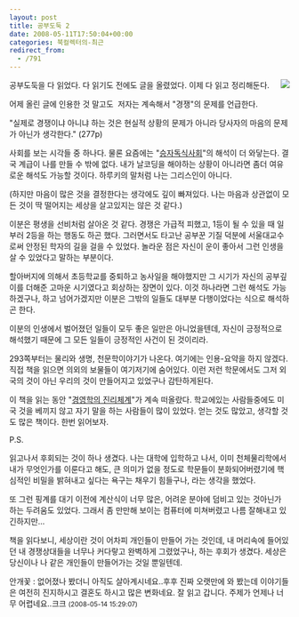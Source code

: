 ```yaml
---
layout: post
title: 공부도둑 2
date: 2008-05-11T17:50:04+00:00
categories: 북컬렉터의-최근
redirect_from:
  - /791
---
```


<a href="http://www.aladdin.co.kr/shop/wproduct.aspx?ISBN=8984988502&amp;ttbkey=ttbjinto1216001&amp;COPYPaper=1"><img src="http://image.aladdin.co.kr/coveretc/book/coversum/8984988502_1.jpg" align=right >

</a>

공부도둑을 다 읽었다. 다 읽기도 전에도 글을 올렸었다. 이제 다 읽고 정리해둔다.

어제 올린 글에 인용한 것 말고도  저자는 계속해서 "경쟁"의 문제를 언급한다.

"실제로 경쟁이냐 아니냐 하는 것은 현실적 상황의 문제가 아니라 당사자의 마음의 문제가 아닌가 생각한다." (277p)

사회를 보는 시각들 중 하나다. 물론 요즘에는 "<a href="http://jhrogue.blogspot.com/2008/05/blog-post.html" target="_blank">승자독식사회</a>"의 해석이 더 와닿는다. 결국 계급이 나를 만들 수 밖에 없다. 내가 날코딩을 해야하는 상황이 아니라면 좀더 여유로운 해석도 가능할 것이다. 하루키의 말처럼 나는 그리스인이 아니다.

(하지만 마음이 많은 것을 결정한다는 생각에도 깊이 빠져있다. 나는 마음과 상관없이 모든 것이 딱 떨어지는 세상을 살고있지는 않은 것 같다.)

이분은 평생을 선비처럼 살아온 것 같다. 경쟁은 가급적 피했고, 1등이 될 수 있을 때 일부러 2등을 하는 행동도 하곤 했다. 그러면서도 타고난 공부꾼 기질 덕분에 서울대교수로써 안정된 학자의 길을 걸을 수 있었다. 놀라운 점은 자신이 운이 좋아서 그런 인생을 살 수 있었다고 말하는 부분이다.

할아버지에 의해서 초등학교를 중퇴하고 농사일을 해야했지만 그 시기가 자신의 공부깊이를 더해준 고마운 시기였다고 회상하는 장면이 있다. 이것 하나라면 그런 해석도 가능하겠구나, 하고 넘어가겠지만 이분은 그밖의 일들도 대부분 다행이었다는 식으로 해석하곤 한다.

이분의 인생에서 벌어졌던 일들이 모두 좋은 일만은 아니었을텐데, 자신이 긍정적으로 해석했기 때문에 그 모든 일들이 긍정적인 사건이 된 것이리라.

293쪽부터는 물리와 생명, 천문학이야기가 나온다. 여기에는 인용-요약을 하지 않겠다. 직접 책을 읽으면 의외의 보물들이 여기저기에 숨어있다. 이런 저런 학문에서도 그저 외국의 것이 아닌 우리의 것이 만들어지고 있었구나 감탄하게된다.

이 책을 읽는 동안 "<a href="http://jinto.pe.kr/soocb/572" target="_blank">경영학의 진리체계</a>"가 계속 떠올랐다. 학교에있는 사람들중에도 미국 것을 베끼지 않고 자기 말을 하는 사람들이 많이 있었다. 얻는 것도 많았고, 생각할 것도 많은 책이다. 한번 읽어보자.

P.S.

읽고나서 후회되는 것이 하나 생겼다. 나는 대학에 입학하고 나서, 이미 천체물리학에서 내가 무엇인가를 이룬다고 해도, 큰 의미가 없을 정도로 학문들이 분화되어버렸기에 핵심적인 비밀을 밝혀내고 싶다는 욕구는 채우기 힘들구나, 라는 생각을 했었다.

또 그런 핑계를 대기 이전에 계산식이 너무 많은, 어려운 분야에 덤비고 있는 것아닌가 하는 두려움도 있었다. 그래서 좀 만만해 보이는 컴퓨터에 미쳐버렸고 나름 잘해내고 있긴하지만...

책을 읽다보니, 세상이란 것이 어차피 개인들이 만들어 가는 것인데, 내 머리속에 들어있던 내 경쟁상대들을 너무나 커다랗고 완벽하게 그렸었구나, 하는 후회가 생겼다. 세상은 당신이나 나 같은 개인들이 만들어가는 것일 뿐일텐데.
<div id=comments>
<div class=comment>
<!--- cmt:1156 --->
<!--- mail: --->
<!--- parent:0 --->
안개꽃 : 
없어졌나 봤더니 아직도 살아계시네요..후후
진짜 오랫만에 와 봤는데 이야기들은 여전히 진지하시고 결혼도 하시고 많은 변화네요.
잘 읽고 갑니다. 주제가 언제나 너무 어렵네요..크크
 <small>(2008-05-14 15:29:07)</small>
</div>
</div>
